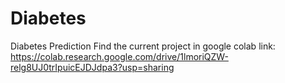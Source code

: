 # Diabetes
Diabetes Prediction
Find the current project in google colab link: https://colab.research.google.com/drive/1lmoriQZW-relg8UJ0trIpuicEJDJdpa3?usp=sharing
